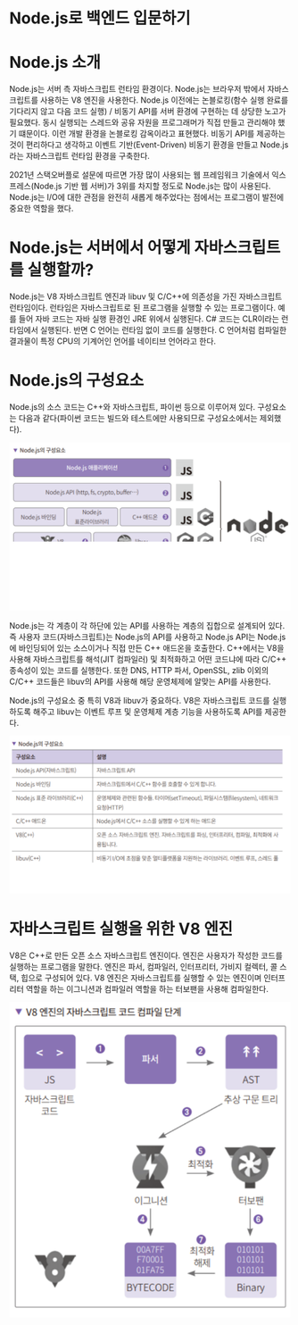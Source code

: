 # **Node.js로 백엔드 입문하기**  
# **Node.js 소개**  
Node.js는 서버 측 자바스크립트 런타임 환경이다. Node.js는 브라우저 밖에서 자바스크립트를 사용하는 V8 엔진을 사용한다. Node.js 이전에는 
논블로킹(함수 실행 완료를 기다리지 않고 다음 코드 실행) / 비동기 API를 서버 환경에 구현하는 데 상당한 노고가 필요했다. 동시 실행되는 스레드와 
공유 자원을 프로그래머가 직접 만들고 관리해야 했기 떄문이다. 이런 개발 환경을 논블로킹 감옥이라고 표현했다. 비동기 API를 제공하는 것이 편리하다고 
생각하고 이벤트 기반(Event-Driven) 비동기 환경을 만들고 Node.js라는 자바스크립트 런타임 환경을 구축한다.  
  
2021년 스택오버플로 설문에 따르면 가장 많이 사용되는 웹 프레임워크 기술에서 익스프레스(Node.js 기반 웹 서버)가 3위를 차지할 정도로 Node.js는 
많이 사용된다. Node.js는 I/O에 대한 관점을 완전히 새롭게 해주었다는 점에서는 프로그램이 발전에 중요한 역할을 했다.  
  
# **Node.js는 서버에서 어떻게 자바스크립트를 실행할까?**  
Node.js는 V8 자바스크립트 엔진과 libuv 및 C/C++에 의존성을 가진 자바스크립트 런타임이다. 런타임은 자바스크립트로 된 프로그램을 실행할 수 있는 
프로그램이다. 예를 들어 자바 코드는 자바 실행 환경인 JRE 위에서 실행된다. C# 코드는 CLR이라는 런타임에서 실행된다. 반면 C 언어는 런타임 없이 
코드를 실행한다. C 언어처럼 컴파일한 결과물이 특정 CPU의 기계어인 언어를 네이티브 언어라고 한다.  
  
# **Node.js의 구성요소**  
Node.js의 소스 코드는 C++와 자바스크립트, 파이썬 등으로 이루어져 있다. 구성요소는 다음과 같다(파이썬 코드는 빌드와 테스트에만 사용되므로 
구성요소에서는 제외했다).  
  
![img.png](image/img.png)  
  
Node.js는 각 계층이 각 하단에 있는 API를 사용하는 계층의 집합으로 설계되어 있다. 즉 사용자 코드(자바스크립트)는 Node.js의 API를 사용하고 
Node.js API는 Node.js에 바인딩되어 있는 소스이거나 직접 만든 C++ 애드온을 호출한다. C++에서는 V8을 사용해 자바스크립트를 해석(JIT 컴파일러) 
및 최적화하고 어떤 코드냐에 따라 C/C++ 종속성이 있는 코드를 실행한다. 또한 DNS, HTTP 파서, OpenSSL, zlib 이외의 C/C++ 코드들은 libuv의 
API를 사용해 해당 운영체제에 알맞는 API를 사용한다.  
  
Node.js의 구성요소 중 특히 V8과 libuv가 중요하다. V8은 자바스크립트 코드를 실행하도록 해주고 libuv는 이벤트 루프 및 운영체제 계층 기능을 
사용하도록 API를 제공한다.  
  
![img.png](image/img2.png)  
  
# **자바스크립트 실행을 위한 V8 엔진**  
V8은 C++로 만든 오픈 소스 자바스크립트 엔진이다. 엔진은 사용자가 작성한 코드를 실행하는 프로그램을 말한다. 엔진은 파서, 컴파일러, 인터프리터, 
가비지 컬렉터, 콜 스택, 힙으로 구성되어 있다. V8 엔진은 자바스크립트를 실행할 수 있는 엔진이며 인터프리터 역할을 하는 이그니션과 컴파일러 역할을 
하는 터보팬을 사용해 컴파일한다.  
  
![img.png](image/img3.png)